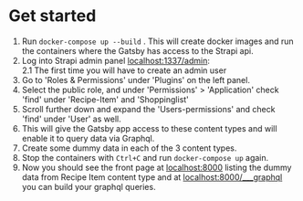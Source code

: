 # Get started #
1. Run `docker-compose up --build` . This will create docker images and run the containers where the Gatsby has access to the Strapi api.
2. Log into Strapi admin panel [localhost:1337/admin](http://localhost:1337/admin):  
  2.1 The first time you will have to create an admin user  
3. Go to 'Roles & Permissions' under 'Plugins' on the left panel.  
4. Select the public role, and under 'Permissions' > 'Application' check 'find' under 'Recipe-Item' and 'Shoppinglist'
5. Scroll further down and expand the 'Users-permissions' and check 'find' under 'User' as well.
6. This will give the Gatsby app access to these content types and will enable it to query data via Graphql.
7. Create some dummy data in each of the 3 content types.
8. Stop the containers with `Ctrl+C` and run `docker-compose up` again.
9. Now you should see the front page at [localhost:8000](http://localhost:8000) listing the dummy data from Recipe Item content type and at [localhost:8000/___graphql](http://localhost:8000/___graphql) you can build your graphql queries. 